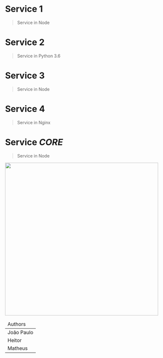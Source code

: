 # Service 1
> Service in Node 



# Service 2
> Service in Python 3.6



# Service 3
> Service in Node



# Service 4
> Service in Nginx



# Service *CORE*
> Service in Node



<img src="https://file-txuuudndqt.now.sh/" width="500px" heigth="500px">

<table>
    <thead>
        <tr>
            <td>Authors</td>
        </tr>
    </thead>
    <tbody>
        <tr>
            <td>João Paulo</td>
        </tr>
        <tr>
            <td>Heitor</td>
        </tr>
            <td>Matheus</td>
        </tr>
    </tbody>
</table>
